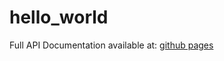 # hello_world

Full API Documentation available at: [github pages](https://FelicityN.github.io/hello_world)
